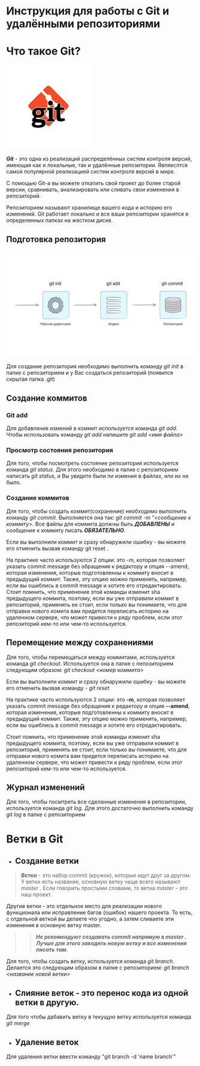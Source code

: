 # Инструкция для работы с Git и удалёнными репозиториями

# Что такое Git?
![Изображение](images.png)


**_Git_** - это одна из реализаций распределённых систем контроля версий, имеющая как и локальные, так и удалённые репозитории. Являеслтся самой популярной реализацией систем контроля версий в мире.

С помощью Git-a вы можете откатить свой проект до более старой версии, сравнивать, анализировать или сливать свои изменения в репозиторий.

Репозиторием называют хранилище вашего кода и историю его изменений. Git работает локально и все ваши репозитории хранятся в определенных папках на жестком диске.

## Подготовка репозитория

![Изображение](image_processing.jpg)

Для создание репозитория необходимо выполнить команду *git init*  в папке с репозиторием и у Вас создаться репозиторий (появится скрытая папка .git)

## Создание коммитов

### Git add
Для добавления измений в коммит используется команда *git add*. Чтобы использовать команду *git add* напишите *git add <имя файла>*

### Просмотр состояния репозитория
Для того, чтобы посмотреть состояние репозитория используется команда *git status*. Для этого необходимо в папке с репозиторием написать *git status*, и Вы увидите были ли измения в файлах, или их не было.

### Создание коммитов
Для того, чтобы создать коммит(сохранение) необходимо выполнить команду *git commit*. Выполняется она так: *git commit -m "<сообщение к коммиту>*. Все файлы для коммита должны быть ***ДОБАВЛЕНЫ*** и сообщение к коммиту писать ***ОБЯЗАТЕЛЬНО***.

Если вы выполнили коммит и сразу обнаружили ошибку - вы можете его отменить вызвав команду git reset .

На практике часто используются 2 опции: это -m, которая позволяет указать commit message без обращения к редактору и опция --amend, которая изменения, которые подготовленны к коммиту вносит в предыдущий коммит. Также, эту опцию можно применять, например, если вы ошиблись в commit message и хотите его отредактировать. Стоит помнить, что применение этой команды изменит sha предыдущего коммита, поэтому, если вы уже отправили коммит в репозиторий, применять ее стоит, если только вы понимаете, что для отправки нового комита вам придется переписать историю на удаленном сервере, что может привести к ряду проблем, если этот репозиторий кем-то или чем-то используется.

## Перемещение между сохранениями
Для того, чтобы перемещаться между коммитами, используется команда *git checkout*. Используется она в папке с пепозиторием следующим образом: *git checkout <номер коммита>*

Если вы выполнили коммит и сразу обнаружили ошибку - вы можете его отменить вызвав команду - *git reset*

На практике часто используются 2 опции: это **-m**, которая позволяет указать commit message без обращения к редактору и опция **--amend**, которая изменения, которые подготовленны к коммиту вносит в предыдущий коммит. Также, эту опцию можно применять, например, если вы ошиблись в commit message и хотите его отредактировать. 

Стоит помнить, что применение этой команды изменит sha предыдущего коммита, поэтому, если вы уже отправили коммит в репозиторий, применять ее стоит, если только вы понимаете, что для отправки нового комита вам придется переписать историю на удаленном сервере, что может привести к ряду проблем, если этот репозиторий кем-то или чем-то используется.

## Журнал изменений
Для того, чтобы посмтреть все сделанные изменения в репозитории, используется команда *git log*. Для этого достаточно выполнить команду *git log* в папке с репозиторием

# Ветки в Git

* ## Создание ветки

>**_Ветка_** - это набор commit (кружок), которые идут друг за другом. У ветки есть название, основную ветку чаще всего называют *master* . Если говорить простыми словами, то ветка *master* - это наш проект.

Другие ветки - это отдельное место для реализации нового функционала или исправление багов (ошибок) нашего проекта. То есть, с отдельной веткой вы делаете что угодно, а затем сливаете эти изменения в основную ветку master.

>>***Не рекомендуют создавать commit напрямую в master . Лучше для этого заводить новую ветку и все изменения писать там.***

Для того, чтобы создать ветку, используется команда *git branch*. Делается это следующим образом в папке с репозиторием: *git branch <название новой ветки>*

* ## Слияние веток - это перенос кода из одной ветки в другую.

Для того чтобы дабавить ветку в текущую ветку используется команда *git merge <name branch>*

* ## Удаление веток
Для удаления ветки ввести команду "git branch -d 'name branch'"
